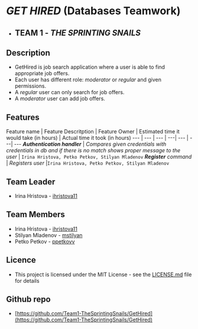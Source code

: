 # ***GET HIRED*** (Databases Teamwork)
- ## TEAM 1 - ***THE SPRINTING SNAILS***

## Description
 - GetHired is job search application where a user is able to find appropriate job offers. 
 - Each user has different role: *moderator* or *regular* and given permissions.
 - A *regular* user can only search for job offers.
 - A *moderator* user can add job offers.

## Features

Feature name | Feature Descritption | Feature Owner | Estimated time it would take (in hours) | Actual time it took (in hours) 
--- | --- | --- | ---| --- | ---| ---
***Authentication handler*** | *Compares given credentials with credentials in db and if there is no match shows proper message to the user* | `Irina Hristova, Petko Petkov, Stilyan Mladenov`
***Register** command* | *Registers user* |`Irina Hristova, Petko Petkov, Stilyan Mladenov`

## Team Leader

 - Irina Hristova - [ihristova11](https://github.com/ihristova11)

 ## Team Members
  - Irina Hristova - [ihristova11](https://github.com/ihristova11)
  - Stilyan Mladenov - [mstilyan](https://github.com/mstilyan)
  - Petko Petkov - [ppetkovv](https://github.com/ppetkovv)

## Licence
 - This project is licensed under the MIT License - see the [LICENSE.md](https://github.com/Team1-TheSprintingSnails/GetHired/blob/master/LICENSE) file for details

## Github repo
 - [https://github.com/Team1-TheSprintingSnails/GetHired](https://github.com/Team1-TheSprintingSnails/GetHired)
